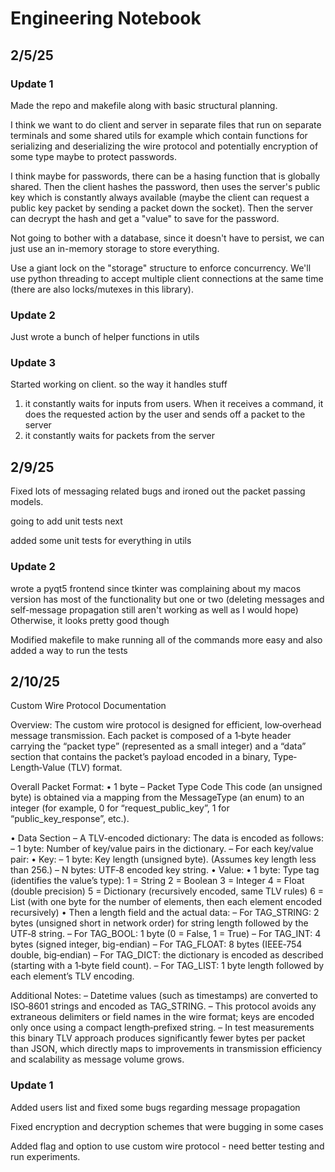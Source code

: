 # Engineering Notebook

## 2/5/25

### Update 1
Made the repo and makefile along with basic structural planning.

I think we want to do client and server in separate files that run on separate terminals and some shared utils for example which contain functions for serializing and deserializing the wire protocol and potentially encryption of some type maybe to protect passwords.

I think maybe for passwords, there can be a hasing function that is globally shared. Then the client hashes the password, then uses the server's public key which is constantly always available (maybe the client can request a public key packet by sending a packet down the socket). Then the server can decrypt the hash and get a "value" to save for the password.

Not going to bother with a database, since it doesn't have to persist, we can just use an in-memory storage to store everything.

Use a giant lock on the "storage" structure to enforce concurrency. We'll use python threading to accept multiple client connections at the same time (there are also locks/mutexes in this library). 

### Update 2
Just wrote a bunch of helper functions in utils

### Update 3
Started working on client. so the way it handles stuff
1. it constantly waits for inputs from users. When it receives a command, it does the requested action by the user and sends off a packet to the server
2. it constantly waits for packets from the server

## 2/9/25

Fixed lots of messaging related bugs and ironed out the packet passing models.

going to add unit tests next

added some unit tests for everything in utils

### Update 2

wrote a pyqt5 frontend since tkinter was complaining about my macos version
has most of the functionality but one or two (deleting messages and self-message propagation still aren't working as well as I would hope)
Otherwise, it looks pretty good though

Modified makefile to make running all of the commands more easy and also added a way to run the tests

## 2/10/25
Custom Wire Protocol Documentation

Overview:
  The custom wire protocol is designed for efficient, low‐overhead message transmission.
  Each packet is composed of a 1‑byte header carrying the “packet type” (represented as a small integer)
  and a “data” section that contains the packet’s payload encoded in a binary, Type‐Length‐Value (TLV) format.

Overall Packet Format:
  • 1 byte – Packet Type Code
      This code (an unsigned byte) is obtained via a mapping from the MessageType (an enum)
      to an integer (for example, 0 for “request_public_key”, 1 for “public_key_response”, etc.).
      
  • Data Section – A TLV-encoded dictionary:
      The data is encoded as follows:
        – 1 byte: Number of key/value pairs in the dictionary.
        – For each key/value pair:
             • Key:
                 – 1 byte: Key length (unsigned byte). (Assumes key length less than 256.)
                 – N bytes: UTF‑8 encoded key string.
             • Value:
                 • 1 byte: Type tag (identifies the value’s type):
                        1 = String
                        2 = Boolean
                        3 = Integer
                        4 = Float (double precision)
                        5 = Dictionary (recursively encoded, same TLV rules)
                        6 = List (with one byte for the number of elements, then each element encoded recursively)
                 • Then a length field and the actual data:
                        – For TAG_STRING: 2 bytes (unsigned short in network order) for string length followed by the UTF‑8 string.
                        – For TAG_BOOL: 1 byte (0 = False, 1 = True)
                        – For TAG_INT: 4 bytes (signed integer, big-endian)
                        – For TAG_FLOAT: 8 bytes (IEEE‑754 double, big‑endian)
                        – For TAG_DICT: the dictionary is encoded as described (starting with a 1‑byte field count).
                        – For TAG_LIST: 1 byte length followed by each element’s TLV encoding.
                        
Additional Notes:
  – Datetime values (such as timestamps) are converted to ISO‑8601 strings and encoded as TAG_STRING.
  – This protocol avoids any extraneous delimiters or field names in the wire format; keys are encoded only once
    using a compact length‐prefixed string.
  – In test measurements this binary TLV approach produces significantly fewer bytes per packet than JSON,
    which directly maps to improvements in transmission efficiency and scalability as message volume grows.

### Update 1
Added users list and fixed some bugs regarding message propagation

Fixed encryption and decryption schemes that were bugging in some cases

Added flag and option to use custom wire protocol - need better testing and run experiments.